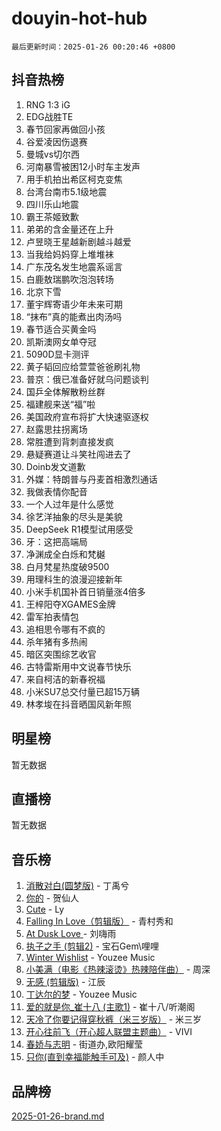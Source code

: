 # douyin-hot-hub

`最后更新时间：2025-01-26 00:20:46 +0800`

## 抖音热榜

1. RNG 1:3 iG
1. EDG战胜TE
1. 春节回家再做回小孩
1. 谷爱凌因伤退赛
1. 曼城vs切尔西
1. 河南暴雪被困12小时车主发声
1. 用手机拍出希区柯克变焦
1. 台湾台南市5.1级地震
1. 四川乐山地震
1. 霸王茶姬致歉
1. 弟弟的含金量还在上升
1. 卢昱晓王星越新剧越斗越爱
1. 当我给妈妈穿上堆堆袜
1. 广东茂名发生地震系谣言
1. 白鹿敖瑞鹏吹泡泡转场
1. 北京下雪
1. 董宇辉寄语少年未来可期
1. “抹布”真的能煮出肉汤吗
1. 春节适合买黄金吗
1. 凯斯澳网女单夺冠
1. 5090D显卡测评
1. 黄子韬回应给萱萱爸爸刷礼物
1. 普京：俄已准备好就乌问题谈判
1. 国乒全体解散粉丝群
1. 福建舰来送“福”啦
1. 美国政府宣布将扩大快速驱逐权
1. 赵露思拄拐离场
1. 常胜遭到背刺直接发疯
1. 悬疑赛道让斗笑社闯进去了
1. Doinb发文道歉
1. 外媒：特朗普与丹麦首相激烈通话
1. 我做表情你配音
1. 一个人过年是什么感觉
1. 徐艺洋抽象的尽头是美貌
1. DeepSeek R1模型试用感受
1. 牙：这把高端局
1. 净渊成全白烁和梵樾
1. 白月梵星热度破9500
1. 用理科生的浪漫迎接新年
1. 小米手机国补首日销量涨4倍多
1. 王梓阳夺XGAMES金牌
1. 雷军拍表情包
1. 追相思令哪有不疯的
1. 杀年猪有多热闹
1. 暗区突围综艺收官
1. 古特雷斯用中文说春节快乐
1. 来自柯洁的新春祝福
1. 小米SU7总交付量已超15万辆
1. 林孝埈在抖音晒国风新年照

## 明星榜

暂无数据

## 直播榜

暂无数据

## 音乐榜

1. [消散对白(圆梦版)](https://sf5-hl-cdn-tos.douyinstatic.com/obj/tos-cn-ve-2774/og4jB5I5IizzoZVAAAzWgBMAsMDWoArfwBOiFs) - 丁禹兮
1. [你的](https://sf5-hl-cdn-tos.douyinstatic.com/obj/tos-cn-ve-2774/oYuIeKf42jB7sEV6B2upMdpYAgfrQWj0FeRegh) - 贺仙人
1. [Cute](https://sf6-cdn-tos.douyinstatic.com/obj/tos-cn-ve-2774/o4IbIzHWKAAB4wsS5qMBRiiAlEBGTpQRNfFvuo) - Ly
1. [Falling In Love（剪辑版）](https://sf5-hl-cdn-tos.douyinstatic.com/obj/tos-cn-ve-2774/o8ajpA8zzgBPahbBIO8AcKGBLJezFCRd1wfP9f) - 青村秀和
1. [ At Dusk  Love ](https://sf5-hl-cdn-tos.douyinstatic.com/obj/tos-cn-ve-2774/o8CrpCf5CaYgI4ZrtQgMQAFEfuGqNnRSDQAPBc) - 刘嗨雨
1. [执子之手 (剪辑2)](https://sf5-hl-cdn-tos.douyinstatic.com/obj/tos-cn-ve-2774/oUoZLQjCc31XzqsBnBQUNgeKtYPBcgbFDwtfcu) - 宝石Gem\哩哩
1. [Winter Wishlist](https://sf5-hl-cdn-tos.douyinstatic.com/obj/tos-cn-ve-2774/oIIgUOeamCFCVAzxN6MFRLIBlLGpUqQxeeHrLE) - Youzee Music
1. [小美满（电影《热辣滚烫》热辣陪伴曲）](https://sf5-hl-cdn-tos.douyinstatic.com/obj/tos-cn-ve-2774/o0GAn2lSgfZIDUgtevCGDQYnFg4CwnrBaxbTZL) - 周深
1. [无感 (剪辑版)](https://sf5-hl-cdn-tos.douyinstatic.com/obj/tos-cn-ve-2774/o0eIsUzJBDlQaQFC5OFlgbMEZC1TFYBftOBn6p) - 江辰
1. [丁达尔的梦](https://sf5-hl-cdn-tos.douyinstatic.com/obj/tos-cn-ve-2774/oMU3WirUZBVQkAC9ccG5P2IQirziZM2RTInUY) - Youzee Music
1. [爱的就是你_崔十八 (主歌1)](https://sf5-hl-cdn-tos.douyinstatic.com/obj/tos-cn-ve-2774/oI5BO5DhFZ6UTcNCnZaOCBLtZ7WIMQGfgnXf5E) - 崔十八/听潮阁
1. [天冷了你要记得穿秋裤（米三岁版）](https://sf5-hl-cdn-tos.douyinstatic.com/obj/tos-cn-ve-2774/oQlIwVIDWiZ6BQilAorS7MA0AgCkQDvcZAdm1) - 米三岁
1. [开心往前飞（开心超人联盟主题曲）](https://sf5-hl-cdn-tos.douyinstatic.com/obj/tos-cn-ve-2774/9d8fb7c82cf1421fb93a9fe925275e0a) - VIVI
1. [春娇与志明](https://sf5-hl-cdn-tos.douyinstatic.com/obj/tos-cn-ve-2774/e530d8fceb7044b39707d7f9ff54add1) - 街道办,欧阳耀莹
1. [只你(直到幸福能触手可及)](https://sf5-hl-cdn-tos.douyinstatic.com/obj/tos-cn-ve-2774/o0lBkRDzFTeaVSUz3ZZSCBVtZ5DIMQGfgmEAuE) - 颜人中

## 品牌榜

[2025-01-26-brand.md](2025-01-26-brand.md)
